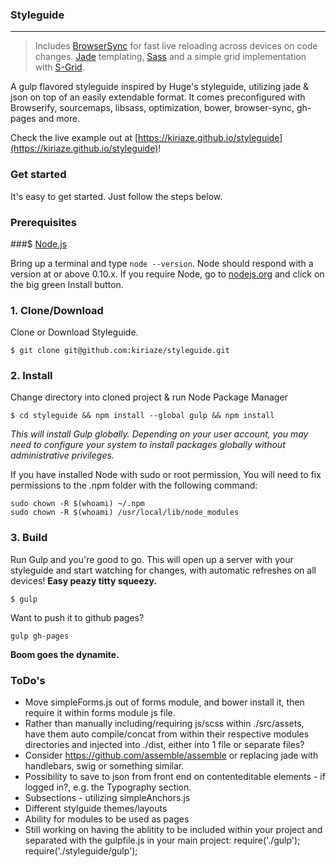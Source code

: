 ### Styleguide
---

> Includes [BrowserSync](https://github.com/shakyShane/browser-sync) for fast live reloading across devices on code changes. [Jade](http://jade-lang.com) templating, [Sass](http://sass-lang.com/) and a simple grid implementation with [S-Grid](https://github.com/kiriaze/s-grid).

A gulp flavored styleguide inspired by Huge's styleguide, utilizing jade & json on top of an easily extendable format.
It comes preconfigured with Browserify, sourcemaps, libsass, optimization, bower, browser-sync, gh-pages and more.

Check the live example out at [https://kiriaze.github.io/styleguide](https://kiriaze.github.io/styleguide)!

### Get started
It's easy to get started. Just follow the steps below.

### Prerequisites

###$ [Node.js](https://nodejs.org)

Bring up a terminal and type `node --version`.
Node should respond with a version at or above 0.10.x.
If you require Node, go to [nodejs.org](https://nodejs.org) and click on the big green Install button.

### 1. Clone/Download

Clone or Download Styleguide.

	$ git clone git@github.com:kiriaze/styleguide.git


### 2. Install

Change directory into cloned project & run Node Package Manager

	$ cd styleguide && npm install --global gulp && npm install

*This will install Gulp globally. Depending on your user account, you may need to configure your system to install packages globally without administrative privileges.*

If you have installed Node with sudo or root permission, You will need to fix permissions to the .npm folder with the following command:

	sudo chown -R $(whoami) ~/.npm
	sudo chown -R $(whoami) /usr/local/lib/node_modules

### 3. Build

Run Gulp and you're good to go. This will open up a server with your styleguide and start watching for changes, with automatic refreshes on all devices! **Easy peazy titty squeezy.**

	$ gulp

Want to push it to github pages?

	gulp gh-pages

**Boom goes the dynamite.**

### ToDo's
- Move simpleForms.js out of forms module, and bower install it, then require it within forms module js file.
- Rather than manually including/requiring js/scss within ./src/assets, have them auto compile/concat from within their respective modules directories and injected into ./dist, either into 1 file or separate files?
- Consider https://github.com/assemble/assemble or replacing jade with handlebars, swig or something similar.
- Possibility to save to json from front end on contenteditable elements - if logged in?, e.g. the Typography section.
- Subsections - utilizing simpleAnchors.js
- Different stylguide themes/layouts
- Ability for modules to be used as pages
- Still working on having the ablitity to be included within your project and separated with the gulpfile.js in your main project:
	require('./gulp');
	require('./styleguide/gulp');
